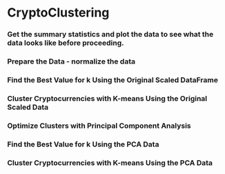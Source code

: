 # CryptoClustering

### Get the summary statistics and plot the data to see what the data looks like before proceeding.
### Prepare the Data - normalize the data
### Find the Best Value for k Using the Original Scaled DataFrame
### Cluster Cryptocurrencies with K-means Using the Original Scaled Data
### Optimize Clusters with Principal Component Analysis
### Find the Best Value for k Using the PCA Data
### Cluster Cryptocurrencies with K-means Using the PCA Data
